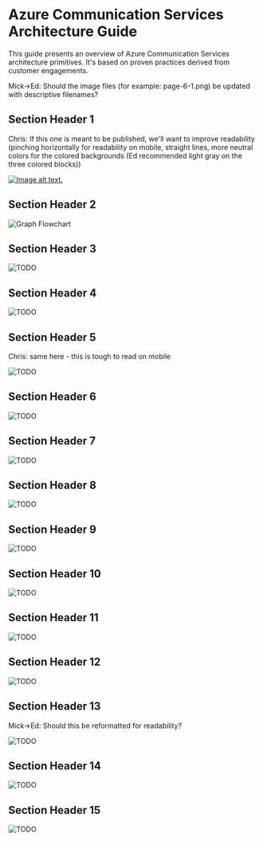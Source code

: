 # Azure Communication Services Architecture Guide

This guide presents an overview of Azure Communication Services architecture primitives. It's based on proven practices derived from customer engagements.

Mick->Ed: Should the image files (for example: page-6-1.png) be updated with descriptive filenames?


## Section Header 1
Chris: If this one is meant to be published, we'll want to improve readability (pinching horizontally for readability on mobile, straight lines, more neutral colors for the colored backgrounds (Ed recommended light gray on the three colored blocks))

[ ![Image alt text.](./media/acs-graph-flowchart.png) ](./media/acs-graph-flowchart.png#lightbox)


## Section Header 2

![Graph Flowchart](./media/acs-router-job-submission.png)

## Section Header 3

![TODO](./media/acs-router-match-job-to-worker.png)

## Section Header 4

![TODO](./media/acs-router-worker-registration.png)

## Section Header 5
Chris: same here - this is tough to read on mobile

![TODO](./media/event-cycle.png)

## Section Header 6

![TODO](./media/events.png)

## Section Header 7

![TODO](./media/page-6-1.png)

## Section Header 8

![TODO](./media/page-6-2.png)

## Section Header 9

![TODO](./media/page-9.png)

## Section Header 10

![TODO](./media/page-11.png)

## Section Header 11

![TODO](./media/page-12-1.png)

## Section Header 12

![TODO](./media/page-12-2.png)

## Section Header 13
Mick->Ed: Should this be reformatted for readability?

![TODO](./media/page-13.png)

## Section Header 14

![TODO](./media/sip.png)

## Section Header 15

![TODO](./media/virtual-visits.png)

